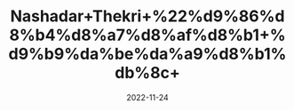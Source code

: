 ---
title: 'Nashadar+Thekri+%22%d9%86%d8%b4%d8%a7%d8%af%d8%b1+%d9%b9%da%be%da%a9%d8%b1%db%8c+'
date: '2022-11-24' 
metatag: '' 
inventory: '0' 
draft: false 
# meta description 
shortDescripton: ''
description: 'Stone+%d8%af%da%be%d8%a7%d8%aa'
longdescription: ''
tags: ''
brand: ''
subCategory: ''
unit: '50 gm-Pk'
sellCount: '0'
featured: False
# product Price
price: '40.0'
# Product Short Description
shortDescription: ''
productID: '229EB64B-A747-ED11-996A-005056B3A416'
type: 'products'
category: 'Stone+%d8%af%da%be%d8%a7%d8%aa' 
thumnailproduct: 'https://eraconnect.blob.core.windows.net/product-images/aminsaddiquidawakhana/dc6f5e10-5160-4516-b60f-0c494891e4c5.webp' 
images:
  - image: 'https://eraconnect.blob.core.windows.net/product-images/aminsaddiquidawakhana/dc6f5e10-5160-4516-b60f-0c494891e4c5.webp'  
Variants:
---
